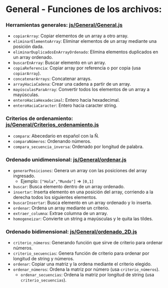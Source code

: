 # General - Funciones de los archivos:

### Herramientas generales: [js/General/General.js][General.js]
* `copiarArray`: Copiar elementos de un array a otro array.
* `eliminarElementoArray`: Eliminar elementos de un array mediante una posición dada.
* `eliminarDuplicadosEnArrayOrdenado`: Elimina elementos duplicados en un array ordenado.
* `buscarEnArray`: Buscar elemento en un array.
* `copiaReferencia`: Copiar array por referencia o por copia (usa `copiarArray`).
* `concatenarArrays`: Concatenar arrays.
* `arrayHaciaCadena`: Crear una cadena a partir de un array.
* `mayúsculasParaArray`: Convertir todos los elementos de un array a mayúsculas.
* `enteroHaciaHexadecimal`: Entero hacia hexadecimal.
* `enteroHaciaCaracter`: Entero hacia caracter string.

### Criterios de ordenamiento: [js/General/Criterios_ordenamiento.js][Criterios]
* `compara`: Abecedario en español con la Ñ.
* `comparaNúmeros`: Ordenando números.
* `compara_secuencia_inversa`: Ordenado por longitud de palabra.

### Ordenado unidimensional: [js/General/ordenar.js][Ordenar 1D]

* `generarPosiciones`: Genera un array con las posiciones del array ingresado.
  * Ejemplo: `["Hola","Mundo"]` => `[0,1]`
* `buscar`: Busca elemento dentro de un array ordenado.
* `insertar`: Inserta elemento en una posición del array, corriendo a la derecha todos los siguientes elementos.
* `buscarInsertar`: Busca elemento en un array ordenado y lo inserta.
* `ordenar`: Ordena un array mediante un criterio.
* `extraer_columna`: Extrae columna de un array.
* `homogeneizar`: Convierte un string a mayúsculas y le quita las tildes.

### Ordenado bidimensional: [js/General/ordenado_2D.js][Ordenar 2D]
* `criterio_números`: Generando función que sirve de criterio para ordenar números.
* `criterio_secuencias`: Genera función de criterio para ordenar por longitud de string y números.
* `ordenar`: Copiar una matriz y la ordena mediante el criterio elegido.
* `ordenar_números`: Ordena la matriz por número (usa `criterio_números`).
  * `ordenar_secuencias`: Ordena la matriz por longitud de string (usa `criterio_secuencias`).

[General.js]: https://github.com/arteze/arteze.github.io/blob/master/js/General/General.js
[Criterios]: https://github.com/arteze/arteze.github.io/blob/master/js/General/Criterios_ordenamiento.js
[Ordenar 1D]: https://github.com/arteze/arteze.github.io/blob/master/js/General/ordenar.js
[Ordenar 2D]: https://github.com/arteze/arteze.github.io/blob/master/js/General/ordenado_2D.js
